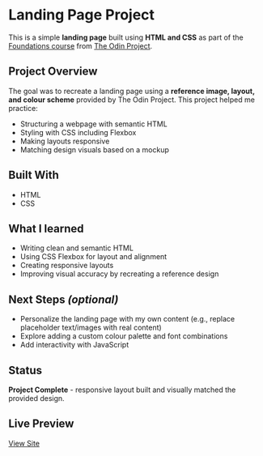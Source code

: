 # Landing Page Project

This is a simple **landing page** built using **HTML and CSS** as part of the [Foundations course](https://www.theodinproject.com/paths/foundations/courses/foundations) from [The Odin Project](https://www.theodinproject.com/).

## Project Overview

The goal was to recreate a landing page using a **reference image, layout, and colour scheme** provided by The Odin Project. This project helped me practice:

- Structuring a webpage with semantic HTML
- Styling with CSS including Flexbox 
- Making layouts responsive
- Matching design visuals based on a mockup

## Built With

- HTML
- CSS

## What I learned

- Writing clean and semantic HTML
- Using CSS Flexbox for layout and alignment
- Creating responsive layouts
- Improving visual accuracy by recreating a reference design

## Next Steps *(optional)*

- Personalize the landing page with my own content (e.g., replace placeholder text/images with real content)
- Explore adding a custom colour palette and font combinations
- Add interactivity with JavaScript 

## Status

**Project Complete** - responsive layout built and visually matched the provided design.

## Live Preview

[View Site](https://ni-ki-web.github.io/landing-page/)
